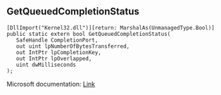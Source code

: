 ## GetQueuedCompletionStatus

```
[DllImport("Kernel32.dll")][return: MarshalAs(UnmanagedType.Bool)]
public static extern bool GetQueuedCompletionStatus(
   SafeHandle CompletionPort,
   out uint lpNumberOfBytesTransferred,
   out IntPtr lpCompletionKey,
   out IntPtr lpOverlapped,
   uint dwMilliseconds
);
```

Microsoft documentation: [Link](https://docs.microsoft.com/en-us/windows/win32/api/ioapiset/nf-ioapiset-getqueuedcompletionstatus)
